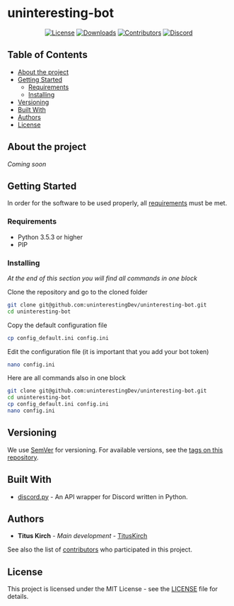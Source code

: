 # uninteresting-bot
<p align="center">
    <a href="https://github.com/uninterestingDev/uninteresting-bot/blob/master/LICENSE"><img src="https://img.shields.io/github/license/uninterestingDev/uninteresting-bot" alt="License"></a>
    <a href="https://github.com/uninterestingDev/uninteresting-bot/releases"><img src="https://img.shields.io/github/downloads/uninterestingDev/uninteresting-bot/total" alt="Downloads"></a>
    <a href="https://github.com/uninterestingDev/uninteresting-bot/graphs/contributors"><img src="https://img.shields.io/github/contributors/uninterestingDev/uninteresting-bot" alt="Contributors"></a>
    <a href="https://discord.gg/U7eCYUy"><img src="https://img.shields.io/discord/602526025209085954?label=Dicord server" alt="Discord"></a>
</p>

## Table of Contents

* [About the project](#about-the-project)
* [Getting Started](#getting-started)
    * [Requirements](#requirements)
    * [Installing](#installing)
* [Versioning](#versioning)
* [Built With](#built-with)
* [Authors](#authors)
* [License](#license)

## About the project

*Coming soon*

## Getting Started
In order for the software to be used properly, all [requirements](#requirements) must be met.

### Requirements

* Python 3.5.3 or higher
* PIP

### Installing
*At the end of this section you will find all commands in one block*

Clone the repository and go to the cloned folder
```bash
git clone git@github.com:uninterestingDev/uninteresting-bot.git
cd uninteresting-bot
```

Copy the default configuration file
```bash
cp config_default.ini config.ini 
```

Edit the configuration file (it is important that you add your bot token)
```bash
nano config.ini 
```

Here are all commands also in one block
```bash
git clone git@github.com:uninterestingDev/uninteresting-bot.git
cd uninteresting-bot
cp config_default.ini config.ini 
nano config.ini 
```

## Versioning

We use [SemVer](http://semver.org/) for versioning. For available versions, see the [tags on this repository](https://github.com/uninterestingDev/uninteresting-bot/tags). 

## Built With

* [discord.py](https://github.com/Rapptz/discord.py) - An API wrapper for Discord written in Python.

## Authors

* **Titus Kirch** - *Main development* - [TitusKirch](https://github.com/TitusKirch)

See also the list of [contributors](https://github.com/uninterestingDev/uninteresting-bot/graphs/contributors) who participated in this project.

## License

This project is licensed under the MIT License - see the [LICENSE](LICENSE) file for details.